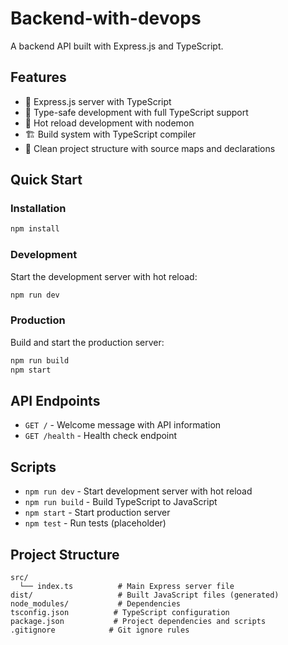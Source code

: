 # Backend-with-devops

A backend API built with Express.js and TypeScript.

## Features

- 🚀 Express.js server with TypeScript
- 📝 Type-safe development with full TypeScript support
- 🔄 Hot reload development with nodemon
- 🏗️ Build system with TypeScript compiler
- 📁 Clean project structure with source maps and declarations

## Quick Start

### Installation

```bash
npm install
```

### Development

Start the development server with hot reload:

```bash
npm run dev
```

### Production

Build and start the production server:

```bash
npm run build
npm start
```

## API Endpoints

- `GET /` - Welcome message with API information
- `GET /health` - Health check endpoint

## Scripts

- `npm run dev` - Start development server with hot reload
- `npm run build` - Build TypeScript to JavaScript
- `npm start` - Start production server
- `npm test` - Run tests (placeholder)

## Project Structure

```
src/
  └── index.ts          # Main Express server file
dist/                   # Built JavaScript files (generated)
node_modules/           # Dependencies
tsconfig.json          # TypeScript configuration
package.json           # Project dependencies and scripts
.gitignore            # Git ignore rules
```